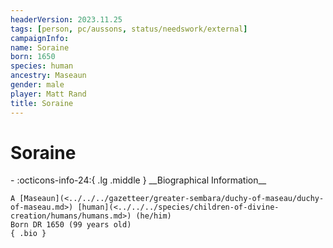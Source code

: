 ```yaml
---
headerVersion: 2023.11.25
tags: [person, pc/aussons, status/needswork/external]
campaignInfo:
name: Soraine
born: 1650
species: human
ancestry: Maseaun
gender: male
player: Matt Rand
title: Soraine
---
```

# Soraine
<div class="grid cards ext-narrow-margin ext-one-column" markdown>
- :octicons-info-24:{ .lg .middle } __Biographical Information__

    A [Maseaun](<../../../gazetteer/greater-sembara/duchy-of-maseau/duchy-of-maseau.md>) [human](<../../../species/children-of-divine-creation/humans/humans.md>) (he/him)  
    Born DR 1650 (99 years old)  
    { .bio }

</div>


